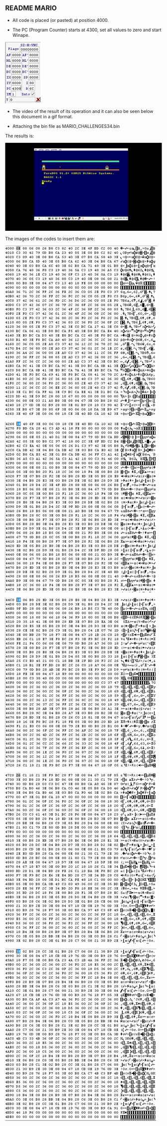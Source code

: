 ## README MARIO   

- All code is placed (or pasted) at position 4000.

- The PC (Program Counter) starts at 4300, set all values to zero and start Winape.

![](https://github.com/aggranadoss/amstradcpc-machine-code/blob/master/images/challenge34/mario_challenge34.png)

- The video of the result of its operation and it can also be seen below this document in a gif format.

- Attaching the bin file as MARIO_CHALLENGES34.bin

The results is:

![](https://github.com/aggranadoss/amstradcpc-machine-code/blob/master/images/challenge34/gifs/RESULTS.gif)

The images of the codes to insert them are:

![](https://github.com/aggranadoss/amstradcpc-machine-code/blob/master/images/challenge34/cod1.png)


![](https://github.com/aggranadoss/amstradcpc-machine-code/blob/master/images/challenge34/cod2.png)


![](https://github.com/aggranadoss/amstradcpc-machine-code/blob/master/images/challenge34/cod3.png)


![](https://github.com/aggranadoss/amstradcpc-machine-code/blob/master/images/challenge34/cod4.png)


![](https://github.com/aggranadoss/amstradcpc-machine-code/blob/master/images/challenge34/cod5.png)


